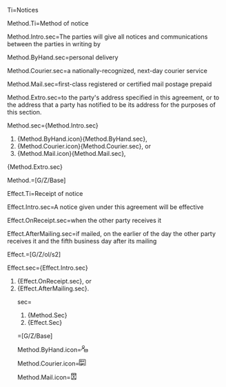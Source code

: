 Ti=Notices

Method.Ti=Method of notice

Method.Intro.sec=The parties will give all notices and communications between the parties in writing by

Method.ByHand.sec=<span class="highlight">personal delivery</span>

Method.Courier.sec=a nationally-recognized, next-day <span class="highlight">courier service</span>

Method.Mail.sec=first-class registered or certified <span class="highlight">mail postage prepaid</span>

Method.Extro.sec=to the party's address specified in this agreement, or to the address that a party has notified to be its address for the purposes of this section.

Method.sec={Method.Intro.sec}<ol class="secs-or"><li>{Method.ByHand.icon}{Method.ByHand.sec},<li>{Method.Courier.icon}{Method.Courier.sec}, or<li>{Method.Mail.icon}{Method.Mail.sec},</ol>{Method.Extro.sec}

Method.=[G/Z/Base]


Effect.Ti=Receipt of notice

Effect.Intro.sec=A notice given under this agreement will be effective

Effect.OnReceipt.sec=when the other party receives it

Effect.AfterMailing.sec=if mailed, on the earlier of the day the other party receives it and the fifth business day after its mailing

Effect.=[G/Z/ol/s2]

Effect.sec={Effect.Intro.sec}<ol class="secs-or"><li>{Effect.OnReceipt.sec}, or<li>{Effect.AfterMailing.sec}.

sec=<ol class="secs-and"><li>{Method.Sec}<li>{Effect.Sec}</ol>

=[G/Z/Base]

Method.ByHand.icon=<img src="Doc/G/IACCM-NDA-Design/Z/icon/personal_delivery.png" height="15" width="15" >  

Method.Courier.icon=<img src="Doc/G/IACCM-NDA-Design/Z/icon/courier_service.png" height="15" width="15" >  

Method.Mail.icon=<img src="Doc/G/IACCM-NDA-Design/Z/icon/mail_postage.png" height="15" width="15" >  
